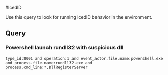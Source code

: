 #IcedID

Use this query to look for running IcedID behavior in the environment.

## Query

### Powershell launch rundll32 with suspicious dll

~~~
type_id:8001 and operation:1 and event_actor.file.name:powershell.exe and process.file.name:rundll32.exe and process.cmd_line:*,DllRegisterServer
~~~
